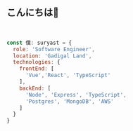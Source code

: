 <h2 align="left"><b>こんにちは👋</b></h1>
<br>

```js
const 僕: suryast = {
  role: 'Software Engineer',
  location: 'Gadigal Land',
  technologies: {
    frontEnd: [
      'Vue','React', 'TypeScript'
    ],
    backEnd: [
      'Node', 'Express', 'TypeScript', 
      'Postgres', 'MongoDB', 'AWS'
    ]
  }
}
```
